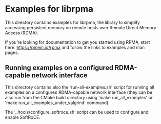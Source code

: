 Examples for librpma
===

This directory contains examples for librpma,
the library to simplify accessing persistent memory
on remote hosts over Remote Direct Memory Access (RDMA).

If you're looking for documentation to get you started using RPMA,
start here: https://pmem.io/rpma and follow the links
to examples and man pages.

## Running examples on a configured RDMA-capable network interface

This directory contains also the 'run-all-examples.sh' script
for running all examples on a configured RDMA-capable network interface
(they can be also run from the CMake build directory using 'make run_all_examples'
or 'make run_all_examples_under_valgrind' command).

The '../tools/configure_softroce.sh' script can be used to configure and enable SoftRoCE.
